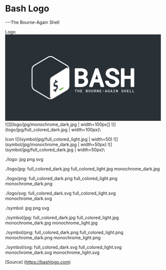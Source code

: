 # Bash Logo
---The Bourne-Again Shell

Logo\
![](logo/jpg/full_colored_light.jpg)\
![][[logo/jpg/monochrome_dark.jpg | width=100px]]
![](logo/jpg/full_colored_dark.jpg | width=100px)\

Icon
![](symbol/jpg/full_colored_light.jpg | width=50)
![](symbol/jpg/monochrome_dark.jpg | width=50px)
![](symbol/jpg/full_colored_dark.jpg | width=50px)\

./logo:
jpg  png  svg

./logo/jpg:
full_colored_dark.jpg  full_colored_light.jpg  monochrome_dark.jpg

./logo/png:
full_colored_dark.png  full_colored_light.png  monochrome_dark.png

./logo/svg:
full_colored_dark.svg  full_colored_light.svg  monochrome_dark.svg

./symbol:
jpg  png  svg

./symbol/jpg:
full_colored_dark.jpg  full_colored_light.jpg  monochrome_dark.jpg  monochrome_light.jpg

./symbol/png:
full_colored_dark.png  full_colored_light.png  monochrome_dark.png  monochrome_light.png

./symbol/svg:
full_colored_dark.svg  full_colored_light.svg  monochrome_dark.svg  monochrome_light.svg


[Source] (https://bashlogo.com)
